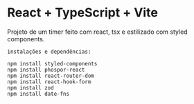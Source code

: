 # React + TypeScript + Vite
Projeto de um timer feito com react, tsx e estilizado com styled components.

`instalações e dependências:`
````
npm install styled-components
npm install phospor-react 
npm install react-router-dom
npm install react-hook-form
npm install zod
npm install date-fns
````

